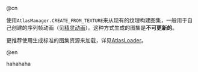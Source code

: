 @cn

使用`AtlasManager.CREATE_FROM_TEXTURE`来从现有的纹理构建图集，一般用于自己创建的序列帧动画（见[精灵动画](../animation/sprite)）。这种方式生成的图集是**不可更新的**。

更推荐使用生成标准的图集资源来加载，详见[AtlasLoader](../resource/atlas-loader)。

@en

hahahaha
